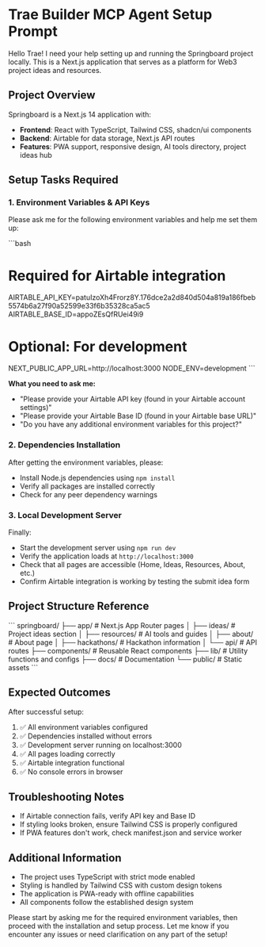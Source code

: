 # Trae Builder MCP Agent Setup Prompt

Hello Trae! I need your help setting up and running the Springboard project locally. This is a Next.js application that serves as a platform for Web3 project ideas and resources.

## Project Overview
Springboard is a Next.js 14 application with:
- **Frontend**: React with TypeScript, Tailwind CSS, shadcn/ui components
- **Backend**: Airtable for data storage, Next.js API routes
- **Features**: PWA support, responsive design, AI tools directory, project ideas hub

## Setup Tasks Required

### 1. Environment Variables & API Keys
Please ask me for the following environment variables and help me set them up:

\`\`\`bash
# Required for Airtable integration
AIRTABLE_API_KEY=patuIzoXh4Frorz8Y.176dce2a2d840d504a819a186fbeb5574b6a27f90a52599e33f6b35328ca5ac5
AIRTABLE_BASE_ID=appoZEsQfRUei49i9

# Optional: For development
NEXT_PUBLIC_APP_URL=http://localhost:3000
NODE_ENV=development
\`\`\`

**What you need to ask me:**
- "Please provide your Airtable API key (found in your Airtable account settings)"
- "Please provide your Airtable Base ID (found in your Airtable base URL)"
- "Do you have any additional environment variables for this project?"

### 2. Dependencies Installation
After getting the environment variables, please:
- Install Node.js dependencies using `npm install`
- Verify all packages are installed correctly
- Check for any peer dependency warnings

### 3. Local Development Server
Finally:
- Start the development server using `npm run dev`
- Verify the application loads at `http://localhost:3000`
- Check that all pages are accessible (Home, Ideas, Resources, About, etc.)
- Confirm Airtable integration is working by testing the submit idea form

## Project Structure Reference
\`\`\`
springboard/
├── app/                    # Next.js App Router pages
│   ├── ideas/             # Project ideas section
│   ├── resources/         # AI tools and guides
│   ├── about/             # About page
│   ├── hackathons/        # Hackathon information
│   └── api/               # API routes
├── components/            # Reusable React components
├── lib/                   # Utility functions and configs
├── docs/                  # Documentation
└── public/               # Static assets
\`\`\`

## Expected Outcomes
After successful setup:
1. ✅ All environment variables configured
2. ✅ Dependencies installed without errors
3. ✅ Development server running on localhost:3000
4. ✅ All pages loading correctly
5. ✅ Airtable integration functional
6. ✅ No console errors in browser

## Troubleshooting Notes
- If Airtable connection fails, verify API key and Base ID
- If styling looks broken, ensure Tailwind CSS is properly configured
- If PWA features don't work, check manifest.json and service worker

## Additional Information
- The project uses TypeScript with strict mode enabled
- Styling is handled by Tailwind CSS with custom design tokens
- The application is PWA-ready with offline capabilities
- All components follow the established design system

Please start by asking me for the required environment variables, then proceed with the installation and setup process. Let me know if you encounter any issues or need clarification on any part of the setup!
